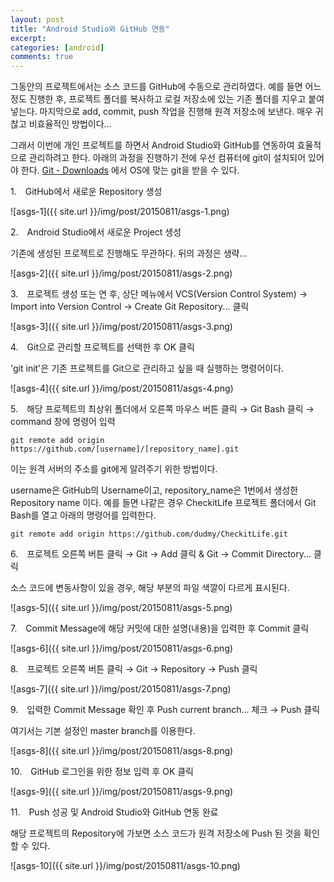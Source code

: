 ```yaml
---
layout: post
title: "Android Studio와 GitHub 연동"
excerpt:
categories: [android]
comments: true
---
```


그동안의 프로젝트에서는 소스 코드를 GitHub에 수동으로 관리하였다. 예를 들면 어느 정도 진행한 후, 프로젝트 폴더를 복사하고 로컬 저장소에 있는 기존 폴더를 지우고 붙여넣는다. 마지막으로 add, commit, push 작업을 진행해 원격 저장소에 보낸다. 매우 귀찮고 비효율적인 방법이다...

그래서 이번에 개인 프로젝트를 하면서 Android Studio와 GitHub를 연동하여 효율적으로 관리하려고 한다. 아래의 과정을 진행하기 전에 우선 컴퓨터에 git이 설치되어 있어야 한다. [Git - Downloads](https://git-scm.com/downloads) 에서 OS에 맞는 git을 받을 수 있다.  


1.　GitHub에서 새로운 Repository 생성

![asgs-1]({{ site.url }}/img/post/20150811/asgs-1.png)

2.　Android Studio에서 새로운 Project 생성

기존에 생성된 프로젝트로 진행해도 무관하다. 뒤의 과정은 생략...

![asgs-2]({{ site.url }}/img/post/20150811/asgs-2.png)

3.　프로젝트 생성 또는 연 후, 상단 메뉴에서 VCS(Version Control System) → Import into Version Control → Create Git Repository... 클릭

![asgs-3]({{ site.url }}/img/post/20150811/asgs-3.png)

4.　Git으로 관리할 프로젝트를 선택한 후 OK 클릭

'git init'은 기존 프로젝트를 Git으로 관리하고 싶을 때 실행하는 명령어이다.

![asgs-4]({{ site.url }}/img/post/20150811/asgs-4.png)

5.　해당 프로젝트의 최상위 폴더에서 오른쪽 마우스 버튼 클릭 → Git Bash 클릭 → command 창에 명령어 입력

```
git remote add origin https://github.com/[username]/[repository_name].git
```

이는 원격 서버의 주소를 git에게 알려주기 위한 방법이다.  

username은 GitHub의 Username이고, repository_name은 1번에서 생성한 Repository name 이다. 예를 들면 나같은 경우 CheckitLife 프로젝트 폴더에서 Git Bash를 열고 아래의 명령어를 입력한다.

```
git remote add origin https://github.com/dudmy/CheckitLife.git
```

6.　프로젝트 오른쪽 버튼 클릭 → Git → Add 클릭 &  Git → Commit Directory... 클릭

소스 코드에 변동사항이 있을 경우, 해당 부분의 파일 색깔이 다르게 표시된다.

![asgs-5]({{ site.url }}/img/post/20150811/asgs-5.png)

7.　Commit Message에 해당 커밋에 대한 설명(내용)을 입력한 후 Commit 클릭

![asgs-6]({{ site.url }}/img/post/20150811/asgs-6.png)

8.　프로젝트 오른쪽 버튼 클릭 → Git → Repository → Push 클릭

![asgs-7]({{ site.url }}/img/post/20150811/asgs-7.png)

9.　입력한 Commit Message 확인 후 Push current branch... 체크 → Push 클릭

여기서는 기본 설정인 master branch를 이용한다.

![asgs-8]({{ site.url }}/img/post/20150811/asgs-8.png)

10.　GitHub 로그인을 위한 정보 입력 후 OK 클릭

![asgs-9]({{ site.url }}/img/post/20150811/asgs-9.png)

11.　Push 성공 및 Android Studio와 GitHub 연동 완료

해당 프로젝트의 Repository에 가보면 소스 코드가 원격 저장소에 Push 된 것을 확인할 수 있다.

![asgs-10]({{ site.url }}/img/post/20150811/asgs-10.png)

